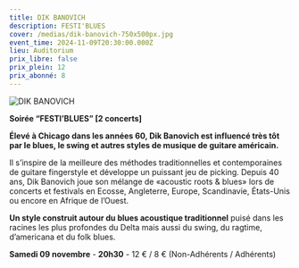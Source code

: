 ```yaml
---
title: DIK BANOVICH
description: FESTI'BLUES
cover: /medias/dik-banovich-750x500px.jpg
event_time: 2024-11-09T20:30:00.000Z
lieu: Auditorium
prix_libre: false
prix_plein: 12
prix_abonné: 8
---
```

![DIK BANOVICH](/medias/dik-banovich-750x500px.jpg "FESTI'BLUES")

**Soirée “FESTI’BLUES” \[2 concerts]**

**Élevé à Chicago dans les années 60, Dik Banovich est influencé très tôt par le blues, le swing et autres styles de musique de guitare américain.**

Il s’inspire de la meilleure des méthodes traditionnelles et contemporaines de guitare fingerstyle et développe un puissant jeu de picking. Depuis 40 ans, Dik Banovich joue son mélange de «acoustic roots & blues» lors de concerts et festivals en Ecosse, Angleterre, Europe, Scandinavie, États-Unis ou encore en Afrique de l’Ouest.

**Un style construit autour du blues acoustique traditionnel** puisé dans les racines les plus profondes du Delta mais aussi du swing, du ragtime, d’americana et du folk blues.

**Samedi 09 novembre** - **20h30** - 12 € / 8 € (Non-Adhérents / Adhérents)